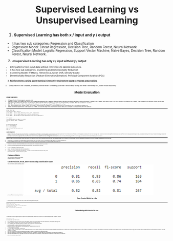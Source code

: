 <h1 align="center">Supervised Learning vs Unsupervised Learning</h1>

1. **<small>Supervised Learning has both x / input and y / output**<small>
- It has two sub categories; Regression and Classification
- Regression Model: Linear Regression, Decision Tree, Random Forest, Neural Network
- Classification Model: Logistic Regression, Support Vector Machine, Naive Bayes, Decision Tree, Random Forest, Neural Network.

2. **<small>Unsupervised Learning has only x / input without y / output**<small>
- Infer patterns from input data without references to labeled outcomes.
- It has two sub categories, Clustering and Dimensionality Reduction
- Clustering Model: K-Means, Hierarchical, Mean Shift, Density-based
- Dimentionality Reduction (Feature Elimination/Extration): Principal Component Analysis(PCA) 

3. **<small>Reinforcement Learning: agent learning in interactive environment based on rewards and penalities.**<small>
- Giving reward to the computer, and letting it know what's something good that it should keep doing, and what's something bad, that it should stop doing.

<h1 align="center">Model Evaluation</h1>

**<small>Linear Regression:**<small>
  - R-Square (Coeff of Determination): goodness of fit
  - Adjusted R-Square: 40% means only 40% of the y variable are explained by the x variables. Meaning I need to add more correlated x variables to improve the model. If I added a new x variable, and I want to know if this new x variable is correlated to the y variable, I can compare the old adjusted r square with the new adjusted r square. If the new adjusted r square is higher, then it indicates there is correlation and more of y are explained by x variables. Note that correlation != casuation.
  - MAE (Mean Absolute Error): Sum of all resdiuals/error, and take the average by dividing all of the data points we have.
  - MSE (Mean Squared Error): Similar to MAE, but instead of absolute value, we squared it. It punishes large errors in the prediction, but it gets tricky to compare to y.
  - RMSE (Root Mean Squared Error): Take square root of MSE, so it punishes large errors in prediction, but also allow you to compare to y because they are in the same unit.
---  
    # MAE, MSE, MAE  
    from sklearn import metrics  
    print('MAE:', metrics.mean_absolute_error(y_test, prediction))  
    print('MSE:', metrics.mean_squared_error(y_test, prediction))  
    print('MAE:', np.sqrt(metrics.mean_squared_error(y_test, prediction)))  

    # R Squared  
    from sklearn.metrics import r2_score  
    r2 = r2_score(y_test, y_predict)  
    r2  

    # Adjusted R Squared  
    k = x_test.shape[1]  
    n = x_test.shape[0]  
    adj_r2 = 1-(1-r2)*(n-1)/(n-k-1)  
    adj_r2  
  
**<small>Logistic Regression:**<small>
1. Imagine you have class A for apples and class B for bananas. If your model avoid a lot of mistakes in predicting bananas as apples, then your model has high precision. If your model avoid lots of mistakes in predicting apples as bananas, then your model has a high recall. You want your model to aim high for both precision and recall. But if your model is really good at predicting one class, but sucks at predicting the other class, it would be misleading to look at them individually. F1 takes account both precision and recall, high F1 score means your model is doing a good job at predicting both apples and bananas.  
2. There might be some cases you might want to focus on precision over recall or vice versa. Imagine you have class A for aggressive cancer, class for no cancer. The stacks of misleading cancer for no cancer is high, so you want your model to avoid mistaking cancer as no cancer.
---  
Imagine you have 10 pictures and you want to predict which picture is dog, and which picture is not dog. Recall and Precision both have True Positive as numerator, the only difference is their denominator. Precision's denominator uses prediction as your base, and Recall's denominator uses truth as your base.
- Precision: out of 10 total pictures, your model predicted 7 pictures to be dog, but it turns out only 4 out of the 7 pictures are actually dog, this is true positive. Precision is 4/7.
- Recall: Think about truth as your base. Out of 10 total pictures, 6 of the pictures are dog. Out of those 6 pictures, 4 of them are actually dog. So recall is 4/6.
---  

- Precision: The proportion of positive identifications which were actually correct. Think about predictions as your base.
- Recall: The proportion of actual positives which were correctly classified. Think about truth as your base.
- F1 Score: A combination of precision and recall.
- Support: The number of samples each metric was calculated on.
- Accuracy: The accuracy of the model in decimal form.
`   # Accuracy Score
    from sklearn.metrics import accuracy_score  
    print('Accuracy Score: ', accuracy_score(y_test, y_pred))  

    # Confusion Matrix
    from sklearn.metrics import confusion_matrix  
    confusion_matrix(y_test, predictions)
    
    # Check Precision, Recall, and F1-score using classification report  
    from sklearn.metrics import classification_report  
    print(classification_report(y_test,predictions))
  `
![App Screenshot](https://github.com/HaomingChen1998/Portfolio-Project/blob/main/Statistics/Photo/Log%20Evaluation.png)

<h1 align="center">Save Created Model as a file</h1>

1. You don't want to re-run the model every time, so save it as a file using the following code:
---  

    # Export model as a file  
    from sklearn.externals import joblib  
    joblib.dump(created_model_name, 'new_file_name.joblib')  
    # Loading the model againc
    model = joblib.load('new_file_name.joblib'

<h1 align="center">Determining which model to use:</h1>
1. Classification Problem: (Logistic regression, Support Vector Machines (SVM), Random Forest, Decision Tree, k-Nearest Neighbors/KNN):
- Seaborn -> pairplot  

    import seaborn as sns  
    sns.pairplot(df, hue='TARGET CLASS')
- If not overlapped too much, use Decision Tree for small dataset, Random Forest for large dataset (Non-linear Classification), these usually take longer time.
- If almost completely overlapped, then use KNN (Non-linear Classification), KNN takes less time.
- If not overlapping, and I can draw a stright line in between, then log regression (Linear classification)
2. Clustering problems: K-Means Clustering, Hierarchical Clustering
3. Regression problems: Linear Regression, Polynomial Regression, Random Forest, Decision Tree
  - Accuracy measured by following:
  - R-Square (Coeff of Determination): goodness of fit
  - Adjusted R-Square: 40% means only 40% of the y variable are explained by the x variables. Meaning I need to add more correlated x variables to improve the model. If I added a new x variable, and I want to know if this new x variable is correlated to the y variable, I can compare the old adjusted r square with the new adjusted r square. If the new adjusted r square is higher, then it indicates there is correlation and more of y are explained by x variables. Note that correlation != casuation.
  - MAE (Mean Absolute Error): Sum of all resdiuals/error, and take the average by dividing all of the data points we have.
  - MSE (Mean Squared Error): Similar to MAE, but instead of absolute value, we squared it. It punishes large errors in the prediction, but it gets tricky to compare to y.
  - RMSE (Root Mean Squared Error): Take square root of MSE, so it punishes large errors in prediction, but also allow you to compare to y because they are in the same unit.
4. Time Series problems: ARIMA, Prophet
